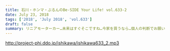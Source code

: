 ```yaml
---
title: 石川・ホンマ・ぶるんのBe-SIDE Your Life! vol.633-2
date: July 23, 2018
tags: ['2018', 'July 2018', 'vol.633']
draft: false
summary: リニアモーターカー…未来はすぐそこですね…今家を買うなら…個人の判断でお願いします！MIURA
---
```


http://project-phi.ddo.jp/ishikawa/ishikawa633_2.mp3